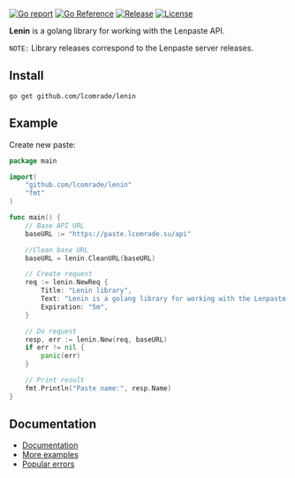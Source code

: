[![Go report](https://goreportcard.com/badge/github.com/lcomrade/lenin)](https://goreportcard.com/report/github.com/lcomrade/lenin)
[![Go Reference](https://pkg.go.dev/badge/github.com/lcomrade/lenin.svg)](https://pkg.go.dev/github.com/lcomrade/lenin)
[![Release](https://img.shields.io/github/v/release/lcomrade/lenin)](https://github.com/lcomrade/lenin/releases/latest)
[![License](https://img.shields.io/github/license/lcomrade/lenin)](https://github.com/lcomrade/lenin/blob/main/LICENSE)

**Lenin** is a golang library for working with the Lenpaste API.

`NOTE:` Library releases correspond to the Lenpaste server releases.

## Install
```
go get github.com/lcomrade/lenin
```

## Example
Create new paste:
```go
package main

import(
	"github.com/lcomrade/lenin"
	"fmt"
)

func main() {
	// Base API URL
	baseURL := "https://paste.lcomrade.su/api"

	//Clean base URL
	baseURL = lenin.CleanURL(baseURL)

	// Create request
	req := lenin.NewReq {
		Title: "Lenin library",
		Text: "Lenin is a golang library for working with the Lenpaste API",
		Expiration: "5m",
	}

	// Do request
	resp, err := lenin.New(req, baseURL)
	if err != nil {
		panic(err)
	}

	// Print result
	fmt.Println("Paste name:", resp.Name)
}
```

## Documentation
- [Documentation](https://pkg.go.dev/github.com/lcomrade/lenin#section-documentation)
- [More examples](https://github.com/lcomrade/lenin/blob/main/docs/examples.md)
- [Popular errors](https://github.com/lcomrade/lenin/blob/main/docs/errors.md)

